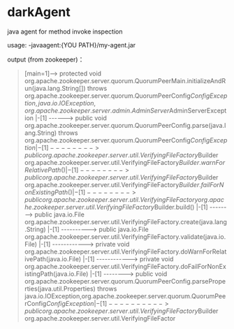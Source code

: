 # darkAgent
java agent for method invoke inspection

usage:
 -javaagent:{YOU PATH}/my-agent.jar

output (from zookeeper)：
> [main=1]--> protected void org.apache.zookeeper.server.quorum.QuorumPeerMain.initializeAndRun(java.lang.String[]) throws org.apache.zookeeper.server.quorum.QuorumPeerConfig$ConfigException,java.io.IOException,org.apache.zookeeper.server.admin.AdminServer$AdminServerException 
|-[1] ------> public void org.apache.zookeeper.server.quorum.QuorumPeerConfig.parse(java.lang.String) throws org.apache.zookeeper.server.quorum.QuorumPeerConfig$ConfigException 
|-[1] --------> public org.apache.zookeeper.server.util.VerifyingFileFactory$Builder org.apache.zookeeper.server.util.VerifyingFileFactory$Builder.warnForRelativePath() 
|-[1] --------> public org.apache.zookeeper.server.util.VerifyingFileFactory$Builder org.apache.zookeeper.server.util.VerifyingFileFactory$Builder.failForNonExistingPath() 
|-[1] --------> public org.apache.zookeeper.server.util.VerifyingFileFactory org.apache.zookeeper.server.util.VerifyingFileFactory$Builder.build() 
|-[1] --------> public java.io.File org.apache.zookeeper.server.util.VerifyingFileFactory.create(java.lang.String) 
|-[1] ----------> public java.io.File org.apache.zookeeper.server.util.VerifyingFileFactory.validate(java.io.File) 
|-[1] ------------> private void org.apache.zookeeper.server.util.VerifyingFileFactory.doWarnForRelativePath(java.io.File) 
|-[1] ------------> private void org.apache.zookeeper.server.util.VerifyingFileFactory.doFailForNonExistingPath(java.io.File) 
|-[1] --------> public void org.apache.zookeeper.server.quorum.QuorumPeerConfig.parseProperties(java.util.Properties) throws java.io.IOException,org.apache.zookeeper.server.quorum.QuorumPeerConfig$ConfigException 
|-[1] ----------> public org.apache.zookeeper.server.util.VerifyingFileFactory$Builder org.apache.zookeeper.server.util.VerifyingFileFactor